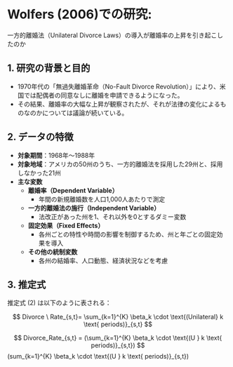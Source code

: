 
# Wolfers (2006)での研究: 
一方的離婚法（Unilateral Divorce Laws）の導入が離婚率の上昇を引き起こしたのか

## 1. 研究の背景と目的
- 1970年代の「無過失離婚革命（No-Fault Divorce Revolution）」により、米国では配偶者の同意なしに離婚を申請できるようになった。
- その結果、離婚率の大幅な上昇が観察されたが、それが法律の変化によるものなのかについては議論が続いている。

## 2. データの特徴
- **対象期間**：1968年～1988年
- **対象地域**：アメリカの50州のうち、一方的離婚法を採用した29州と、採用しなかった21州
- **主な変数**
  - **離婚率（Dependent Variable）**  
    - 年間の新規離婚数を人口1,000人あたりで測定
  - **一方的離婚法の施行（Independent Variable）**  
    - 法改正があった州を1、それ以外を0とするダミー変数
  - **固定効果（Fixed Effects）**  
    - 各州ごとの特性や時間の影響を制御するため、州と年ごとの固定効果を導入
  - **その他の統制変数**  
    - 各州の結婚率、人口動態、経済状況などを考慮

## 3. 推定式

推定式 (2) は以下のように表される：


$$
Divorce \ Rate_{s,t}= \sum_{k=1}^{K} \beta_k \cdot \text{(Unilateral} k \text{ periods)}_{s,t}
$$

$$
Divorce_Rate_{s,t} =  (\sum_{k=1}^{K} \beta_k \cdot \text{(U } k \text{ periods)}_{s,t})
$$
 (sum_{k=1}^{K} \beta_k \cdot \text{(U } k \text{ periods)}_{s,t})
